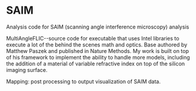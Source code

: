 # SAIM
Analysis code for SAIM (scanning angle interference microscopy) analysis

MultiAngleFLIC--source code for executable that uses Intel libraries to execute a lot of the behind the scenes math and optics. Base authored by Matthew Paszek and published in Nature Methods. My work is built on top of his framework to implement the ability to handle more models, including the addition of a material of variable refractive index on top of the silicon imaging surface.

Mapping: post processing to output visualization of SAIM data. 
